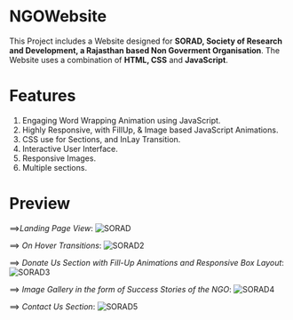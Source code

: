 # NGOWebsite
This Project includes a Website designed for **SORAD, Society of Research and Development, a Rajasthan based Non Goverment Organisation**. The Website uses a combination of **HTML, CSS** and **JavaScript**.

# Features
1. Engaging Word Wrapping Animation using JavaScript.
2. Highly Responsive, with FillUp, & Image based JavaScript Animations.
3. CSS use for Sections, and InLay Transition.
4. Interactive User Interface.
5. Responsive Images.
6. Multiple sections.

# Preview
==>_Landing Page View_:
![SORAD](https://user-images.githubusercontent.com/66758271/88134566-992bb200-cc02-11ea-9f3a-24e4de92c4fd.PNG)

==> _On Hover Transitions_:
![SORAD2](https://user-images.githubusercontent.com/66758271/88135139-f83df680-cc03-11ea-8524-9d02942cf8a2.PNG)

==> _Donate Us Section with Fill-Up Animations and Responsive Box Layout_:
![SORAD3](https://user-images.githubusercontent.com/66758271/88244446-8ae89f00-ccb1-11ea-844f-2dd1793e171a.PNG)

==> _Image Gallery in the form of Success Stories of the NGO_:
![SORAD4](https://user-images.githubusercontent.com/66758271/88244524-bc616a80-ccb1-11ea-8f7f-d62b1988b0ea.PNG)

==> _Contact Us Section_:
![SORAD5](https://user-images.githubusercontent.com/66758271/88244618-f03c9000-ccb1-11ea-99be-6272eb35c7ab.PNG)






 
